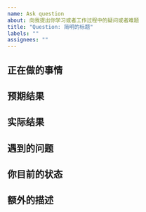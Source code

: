 ```yaml
---
name: Ask question
about: 向我提出你学习或者工作过程中的疑问或者难题
title: "Question: 简明的标题"
labels: ""
assignees: ""
---
```


## 正在做的事情

<!-- 简单明了的描述清楚你正在做什么事情。 -->

## 预期结果

<!-- 简单明了的描述清楚你希望得到怎样的一个结果。 -->

## 实际结果

<!-- 简单明了的描述清楚你目前实际得到的结果。 -->

## 遇到的问题

<!-- 尽可能表述你所遇到的问题，尽量不要让我猜测你的意图，谢谢。 -->

## 你目前的状态

<!-- 如果可以，简单介绍一下你目前是在读书还是已经工作、工作方向和年头、储备知识掌握程度，我了解这些仅仅是为了更好的给你反馈。 -->

## 额外的描述

<!-- 其他任何有关的描述，尽量详细。 -->
